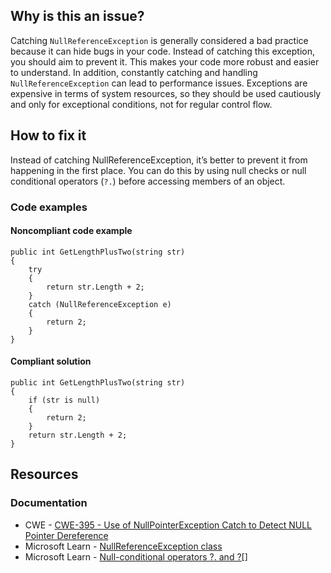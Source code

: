 ## Why is this an issue?
 
Catching `NullReferenceException` is generally considered a bad practice because it can hide bugs in your code. Instead of catching this exception, you should aim to prevent it. This makes your code more robust and easier to understand. In addition, constantly catching and handling `NullReferenceException` can lead to performance issues. Exceptions are expensive in terms of system resources, so they should be used cautiously and only for exceptional conditions, not for regular control flow.
 
## How to fix it
 
Instead of catching NullReferenceException, it’s better to prevent it from happening in the first place. You can do this by using null checks or null conditional operators (`?.`) before accessing members of an object.
 
### Code examples
 
#### Noncompliant code example

    public int GetLengthPlusTwo(string str)
    {
        try
        {
            return str.Length + 2;
        }
        catch (NullReferenceException e)
        {
            return 2;
        }
    }

#### Compliant solution

    public int GetLengthPlusTwo(string str)
    {
        if (str is null)
        {
            return 2;
        }
        return str.Length + 2;
    }

## Resources
 
### Documentation
 
- CWE - [CWE-395 - Use of NullPointerException Catch to Detect NULL Pointer Dereference](https://cwe.mitre.org/data/definitions/395)
- Microsoft Learn - [NullReferenceException class](https://learn.microsoft.com/en-us/dotnet/api/system.nullreferenceexception)
- Microsoft Learn - [Null-conditional operators ?. and ?\[\]](https://learn.microsoft.com/en-us/dotnet/csharp/language-reference/operators/member-access-operators#null-conditional-operators--and-)